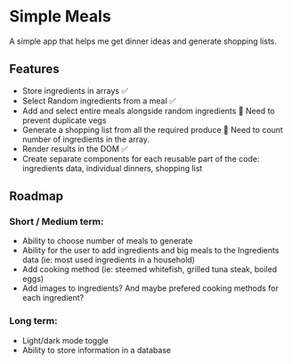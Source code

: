# Simple Meals

A simple app that helps me get dinner ideas and generate shopping lists.

## Features

- Store ingredients in arrays ✅
- Select Random ingredients from a meal ✅
- Add and select entire meals alongside random ingredients 🚨 Need to prevent duplicate vegs
- Generate a shopping list from all the required produce 🚨 Need to count number of ingredients in the array.
- Render results in the DOM ✅
- Create separate components for each reusable part of the code: ingredients data, individual dinners, shopping list

## Roadmap

### Short / Medium term:

- Ability to choose number of meals to generate
- Ability for the user to add ingredients and big meals to the Ingredients data (ie: most used ingredients in a household)
- Add cooking method (ie: steemed whitefish, grilled tuna steak, boiled eggs)
- Add images to ingredients? And maybe prefered cooking methods for each ingredient?

### Long term:

- Light/dark mode toggle
- Ability to store information in a database
